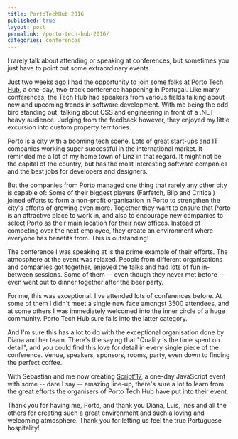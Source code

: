 ```yaml
---
title: PortoTechHub 2016
published: true
layout: post
permalink: /porto-tech-hub-2016/
categories: conferences
---
```


I rarely talk about attending or speaking at conferences, but sometimes you just
have to point out some extraordinary events.

Just two weeks ago I had the opportunity to join some folks at
[Porto Tech Hub](http://www.portotechhub.com), a one-day, two-track conference
happening in Portugal. Like many conferences, the Tech Hub had speakers from
various fields talking about new and upcoming trends in software development.
With me being the odd bird standing out, talking about CSS and engineering in front
of a .NET heavy audience. Judging from the feedback however, they enjoyed my little
excursion into custom property territories.

Porto is a city with a booming tech scene. Lots of great start-ups and IT companies
working super successful in the international market. It reminded me a lot of my
home town of Linz in that regard. It might not be the capital of the country, but
has the most interesting software companies and the best jobs for developers and
designers.

But the companies from Porto managed one thing that rarely any other city is capable of:
Some of their biggest players (Farfetch, Blip and Critical) joined efforts to form
a non-profit organisation in Porto to strengthen the city's efforts of growing even
more. Together they want to ensure that Porto is an attractive place to work in, and
also to encourage new companies to select Porto as their main location for their new
offices. Instead of competing over the next employee, they create an environment where
everyone has benefits from. This is outstanding!

The conference I was speaking at is the prime example of their efforts. The atmosphere
at the event was relaxed. People from different organisations and companies got together,
enjoyed the talks and had lots of fun in-between sessions. Some of them -- even though
they never met before -- even went out to dinner together after the beer party.

For me, this was exceptional. I've attended lots of conferences before. At some
of them I didn't meet a single new face amongst 3500 attendees, and at some others
I was immediately welcomed into the inner circle of a huge community. Porto Tech Hub
sure falls into the latter category.

And I'm sure this has a lot to do with the exceptional organisation done by Diana
and her team. There's the saying that "Quality is the time spent on detail", and
you could find this love for detail in every single piece of the conference.
Venue, speakers, sponsors, rooms, party, even down to finding the perfect coffee.

With Sebastian and me now creating [Script'17](https://scriptconf.org), a one-day
JavaScript event with some -- dare I say -- amazing line-up, there's sure a lot
to learn from the great efforts the organisers of Porto Tech Hub have put into their
event.

Thank you for having me, Porto, and thank you Diana, Luis, Ines and all the others
for creating such a great environment and such a loving and welcoming atmosphere.
Thank you for letting us feel the true Portuguese hospitality!
